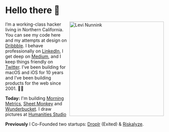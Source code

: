 # Hello there 👋

<img align="right" src="https://files.nunn.ink/68hDk5.png" alt="Levi Nunnink" width="300" />

I’m a working-class hacker living in Northern California. You can see my code here and my attempts at design on [Dribbble](https://dribbble.com/nunnink). I behave professionally on [LinkedIn](https://www.linkedin.com/in/levi-nunnink-18baa72/), I get deep on [Medium](https://medium.com/@culturezoo), and I keep things friendly on [Twitter](https://twitter.com/LeviNunnink). I’ve been building for macOS and iOS for 10 years and I’ve been building products for the web since 2001. 👴🏻

**Today:** I'm building [Morning Metrics](https://morning.so), [Sheet Monkey](https://sheetmonkey.io) and [Wunderbucket](https://wunderbucket.io). I draw pictures at [Humanities Studio](https://humanities.studio)

**Previously** I Co-Founded two startups: [Droplr](https://droplr.com) (Exited) & [Riskalyze](https://riskalyze.com).
